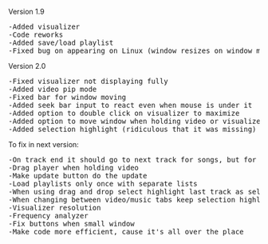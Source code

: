 Version 1.9
<pre>
-Added visualizer
-Code reworks
-Added save/load playlist
-Fixed bug on appearing on Linux (window resizes on window moving due compozitor)
</pre>
Version 2.0
<pre>
-Fixed visualizer not displaying fully
-Added video pip mode
-Fixed bar for window moving
-Added seek bar input to react even when mouse is under it
-Added option to double click on visualizer to maximize
-Added option to move window when holding video or visualizer
-Added selection highlight (ridiculous that it was missing)
</pre>
To fix in next version:
<pre>
-On track end it should go to next track for songs, but for videos default would be repeat
-Drag player when holding video
-Make update button do the update
-Load playlists only once with separate lists
-When using drag and drop select highlight last track as selected
-When changing between video/music tabs keep selection highlight of current track
-Visualizer resolution
-Frequency analyzer
-Fix buttons when small window
-Make code more efficient, cause it's all over the place
</pre>
